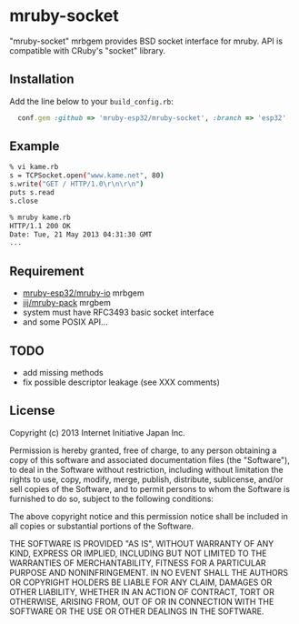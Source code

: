 mruby-socket
============

"mruby-socket" mrbgem provides BSD socket interface for mruby.
API is compatible with CRuby's "socket" library.

## Installation
Add the line below to your `build_config.rb`:

```ruby
  conf.gem :github => 'mruby-esp32/mruby-socket', :branch => 'esp32'
```

## Example
```sh
% vi kame.rb
s = TCPSocket.open("www.kame.net", 80)
s.write("GET / HTTP/1.0\r\n\r\n")
puts s.read
s.close

% mruby kame.rb
HTTP/1.1 200 OK
Date: Tue, 21 May 2013 04:31:30 GMT
...
```

## Requirement
- [mruby-esp32/mruby-io](https://github.com/mruby-esp32/mruby-io) mrbgem
- [iij/mruby-pack](https://github.com/iij/mruby-pack) mrgbem
- system must have RFC3493 basic socket interface
- and some POSIX API...

## TODO
- add missing methods
- fix possible descriptor leakage (see XXX comments)


## License

Copyright (c) 2013 Internet Initiative Japan Inc.

Permission is hereby granted, free of charge, to any person obtaining a 
copy of this software and associated documentation files (the "Software"), 
to deal in the Software without restriction, including without limitation 
the rights to use, copy, modify, merge, publish, distribute, sublicense, 
and/or sell copies of the Software, and to permit persons to whom the 
Software is furnished to do so, subject to the following conditions:

The above copyright notice and this permission notice shall be included in 
all copies or substantial portions of the Software.

THE SOFTWARE IS PROVIDED "AS IS", WITHOUT WARRANTY OF ANY KIND, EXPRESS OR 
IMPLIED, INCLUDING BUT NOT LIMITED TO THE WARRANTIES OF MERCHANTABILITY, 
FITNESS FOR A PARTICULAR PURPOSE AND NONINFRINGEMENT. IN NO EVENT SHALL THE 
AUTHORS OR COPYRIGHT HOLDERS BE LIABLE FOR ANY CLAIM, DAMAGES OR OTHER 
LIABILITY, WHETHER IN AN ACTION OF CONTRACT, TORT OR OTHERWISE, ARISING 
FROM, OUT OF OR IN CONNECTION WITH THE SOFTWARE OR THE USE OR OTHER 
DEALINGS IN THE SOFTWARE.
